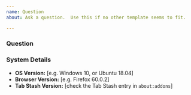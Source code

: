 ```yaml
---
name: Question
about: Ask a question.  Use this if no other template seems to fit.

---
```


### Question
<!-- What is your question?  Please be as clear and specific as possible. The more information you provide up-front, the easier it will be to respond to your question quickly and accurately. -->


### System Details
<!-- [optional] If your question pertains to a specific version of Tab Stash, please provide your details here. -->

- **OS Version:** [e.g. Windows 10, or Ubuntu 18.04]
- **Browser Version:** [e.g. Firefox 60.0.2]
- **Tab Stash Version:** [check the Tab Stash entry in `about:addons`]
